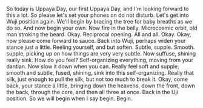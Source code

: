  So today is Uppaya Day, our first Uppaya Day, and I'm looking forward to this a lot. So please let's set your phones on do not disturb. Let's get into Wuji position again. We'll begin by bracing the tree for baby breaths as we do so. And now begin your own. Now fire in the belly. Microcosmic orbit, old man stroking the beard. Okay. Reciprocal opening. All and all. Okay. Okay, now please come forward to sauce. Back into Wuji, perhaps widen your stance just a little. Reeling yourself, and but soften. Subtle, supple. Smooth. supple, picking up on how things are very very subtle. Now suffuse, shining really sink. How do you feel? Self-organizing everything, moving from your dantian. Now slow it down when you can. Really feel soft and supple, smooth and subtle, fused, shining, sink into this self-organizing. Really that silk, just enough to pull the silk, but not too much to break it. Okay, come back, your stance a little, bringing down the heavens, down the front, down the back, through the core, and then all three at once. Back in the Uji position. So we will begin when I say begin. Begin.